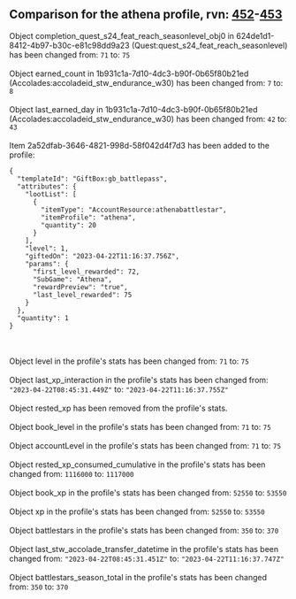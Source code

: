 ## Comparison for the athena profile, rvn: [452](https://github.com/PRO100KatYT/FortniteProfileRevisions/tree/main/profiles/athena/452%20athena.json)-[453](https://github.com/PRO100KatYT/FortniteProfileRevisions/tree/main/profiles/athena/453%20athena.json)

Object completion_quest_s24_feat_reach_seasonlevel_obj0 in 624de1d1-8412-4b97-b30c-e81c98dd9a23 (Quest:quest_s24_feat_reach_seasonlevel) has been changed from: `71` to: `75`
<br><br>
Object earned_count in 1b931c1a-7d10-4dc3-b90f-0b65f80b21ed (Accolades:accoladeid_stw_endurance_w30) has been changed from: `7` to: `8`
<br><br>
Object last_earned_day in 1b931c1a-7d10-4dc3-b90f-0b65f80b21ed (Accolades:accoladeid_stw_endurance_w30) has been changed from: `42` to: `43`
<br><br>
Item 2a52dfab-3646-4821-998d-58f042d4f7d3 has been added to the profile:

```
{
  "templateId": "GiftBox:gb_battlepass",
  "attributes": {
    "lootList": [
      {
        "itemType": "AccountResource:athenabattlestar",
        "itemProfile": "athena",
        "quantity": 20
      }
    ],
    "level": 1,
    "giftedOn": "2023-04-22T11:16:37.756Z",
    "params": {
      "first_level_rewarded": 72,
      "SubGame": "Athena",
      "rewardPreview": "true",
      "last_level_rewarded": 75
    }
  },
  "quantity": 1
}
```

<br><br>
Object level in the profile's stats has been changed from: `71` to: `75`
<br><br>
Object last_xp_interaction in the profile's stats has been changed from: `"2023-04-22T08:45:31.449Z"` to: `"2023-04-22T11:16:37.755Z"`
<br><br>
Object rested_xp has been removed from the profile's stats.
<br><br>
Object book_level in the profile's stats has been changed from: `71` to: `75`
<br><br>
Object accountLevel in the profile's stats has been changed from: `71` to: `75`
<br><br>
Object rested_xp_consumed_cumulative in the profile's stats has been changed from: `1116000` to: `1117000`
<br><br>
Object book_xp in the profile's stats has been changed from: `52550` to: `53550`
<br><br>
Object xp in the profile's stats has been changed from: `52550` to: `53550`
<br><br>
Object battlestars in the profile's stats has been changed from: `350` to: `370`
<br><br>
Object last_stw_accolade_transfer_datetime in the profile's stats has been changed from: `"2023-04-22T08:45:31.451Z"` to: `"2023-04-22T11:16:37.747Z"`
<br><br>
Object battlestars_season_total in the profile's stats has been changed from: `350` to: `370`
<br><br>
